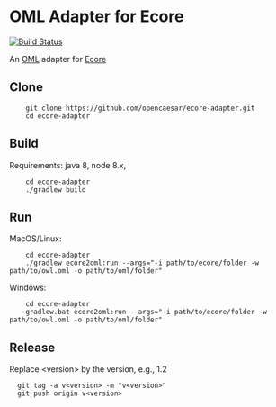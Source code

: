 # OML Adapter for Ecore

[![Build Status](https://travis-ci.org/opencaesar/ecore-adapter.svg?branch=master)](https://travis-ci.org/opencaesar/ecore-adapter)

An [OML](https://opencaesar.github.io/oml-spec) adapter for [Ecore](https://www.eclipse.org/modeling/emf/)

## Clone
```
    git clone https://github.com/opencaesar/ecore-adapter.git
    cd ecore-adapter
```
      
## Build
Requirements: java 8, node 8.x, 
```
    cd ecore-adapter
    ./gradlew build
```

## Run

MacOS/Linux:
```
    cd ecore-adapter
    ./gradlew ecore2oml:run --args="-i path/to/ecore/folder -w path/to/owl.oml -o path/to/oml/folder"
```
Windows:
```
    cd ecore-adapter
    gradlew.bat ecore2oml:run --args="-i path/to/ecore/folder -w path/to/owl.oml -o path/to/oml/folder"
```

## Release

Replace \<version\> by the version, e.g., 1.2
```
  git tag -a v<version> -m "v<version>"
  git push origin v<version>
```